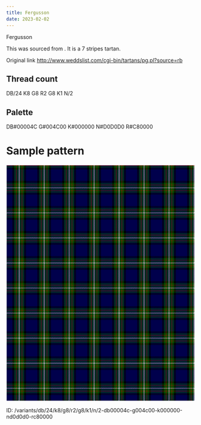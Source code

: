 ```yaml
---
title: Fergusson
date: 2023-02-02
---
```

Fergusson

This was sourced from <no value>.  It is a 7 stripes tartan.

Original link http://www.weddslist.com/cgi-bin/tartans/pg.pl?source=rb

## Thread count
DB/24 K8 G8 R2 G8 K1 N/2

## Palette
DB#00004C G#004C00 K#000000 N#D0D0D0 R#C80000

# Sample pattern

![Tartan detail](tartan.png "DB/24 K8 G8 R2 G8 K1 N/2 tartan")

ID: /variants/db/24/k8/g8/r2/g8/k1/n/2-db00004c-g004c00-k000000-nd0d0d0-rc80000